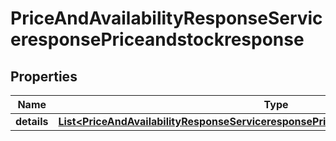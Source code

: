 

# PriceAndAvailabilityResponseServiceresponsePriceandstockresponse


## Properties

| Name | Type | Description | Notes |
|------------ | ------------- | ------------- | -------------|
|**details** | [**List&lt;PriceAndAvailabilityResponseServiceresponsePriceandstockresponseDetailsInner&gt;**](PriceAndAvailabilityResponseServiceresponsePriceandstockresponseDetailsInner.md) |  |  [optional] |



